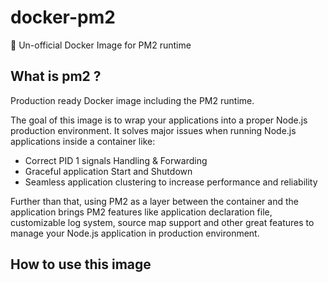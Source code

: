 # docker-pm2

🐳 Un-official Docker Image for PM2 runtime

## What is pm2 ?

Production ready Docker image including the PM2 runtime.

The goal of this image is to wrap your applications into a proper Node.js production environment. It solves major issues when running Node.js applications inside a container like:

-   Correct PID 1 signals Handling & Forwarding
-   Graceful application Start and Shutdown
-   Seamless application clustering to increase performance and reliability

Further than that, using PM2 as a layer between the container and the application brings PM2 features like application declaration file, customizable log system, source map support and other great features to manage your Node.js application in production environment.

## How to use this image
